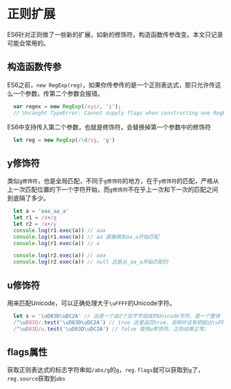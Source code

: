 # 正则扩展
ES6针对正则做了一些新的扩展，如新的修饰符，构造函数传参改变。本文只记录可能会常用的。

## 构造函数传参
ES6之前，`new RegExp(reg)`，如果你传参传的是一个正则表达式，那只允许传这么一个参数。传第二个参数会报错。
```js
  var regex = new RegExp(/xyz/, 'i');
  // Uncaught TypeError: Cannot supply flags when constructing one RegExp from another
```
ES6中支持传入第二个参数，也就是修饰符，会替换掉第一个参数中的修饰符
```js
  let reg = new RegExp(/\d/ig, 'g')
```

## y修饰符
类似`g修饰符`，也是全局匹配，不同于`g修饰符`的地方，在于`y修饰符`的匹配，严格从上一次匹配位置的下一个字符开始，而`g修饰符`不在乎上一次和下一次的匹配之间到底隔了多少。
```js
  let a = 'aaa_aa_a'
  let r1 = /a+/g
  let r2 = /a+/y
  console.log(r1.exec(a)) // aaa
  console.log(r1.exec(a)) // aa 直接跳到aa_a开始匹配
  console.log(r1.exec(a)) // a

  console.log(r2.exec(a)) // aaa
  console.log(r2.exec(a)) // null 这是从_aa_a开始匹配的
```

## u修饰符
用来匹配Unicode，可以正确处理大于`\uFFFF`的Unicode字符。
```js
  let s = '\uD83D\uDC2A' // 这是一个由2个双字节组成的Unicode字符，是一个整体
  /^\uD83D/.test('\uD83D\uDC2A') // true 这里返回true，说明并没有把超出\uFFFF的Unicdoe字符正常匹配。
  /^\uD83D/u.test('\uD83D\uDC2A') // false 使用u修饰符，正则结果正常。
```

## flags属性
获取正则表达式的标志字符串如`/abs/g`的`g`，`reg.flags`就可以获取到`g`了，`reg.source`获取到`abs`
